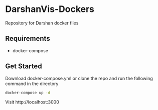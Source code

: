 # DarshanVis-Dockers
Repository for Darshan docker files

## Requirements
 - docker-compose
 

## Get Started
Download docker-compose.yml or clone the repo and run the following command in the directory
```bash
docker-compose up -d
```
Visit http://localhost:3000


